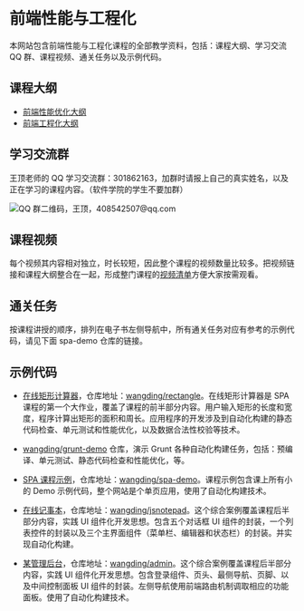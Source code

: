 # 前端性能与工程化

本网站包含前端性能与工程化课程的全部教学资料，包括：课程大纲、学习交流 QQ 群、课程视频、通关任务以及示例代码。

## 课程大纲

- [前端性能优化大纲](http://naotu.baidu.com/file/283ae4597da5ee6b96ca0cba7cea47bc?token=38800ad972642f05)
- [前端工程化大纲](http://naotu.baidu.com/file/529af44e87eb1ed5566b54b2f23771c0?token=57398acc13e8604d)

## 学习交流群

王顶老师的 QQ 学习交流群：301862163，加群时请报上自己的真实姓名，以及正在学习的课程内容。（软件学院的学生不要加群）

![QQ 群二维码，王顶，408542507@qq.com](https://cdn.jsdelivr.net/gh/wangding/sample@master/images/student-group.webp)

## 课程视频

每个视频其内容相对独立，时长较短，因此整个课程的视频数量比较多。把视频链接和课程大纲整合在一起，形成整门课程的[视频清单](./chapters/video.md)方便大家按需观看。

## 通关任务

按课程讲授的顺序，排列在电子书左侧导航中，所有通关任务对应有参考的示例代码，请见下面 spa-demo 仓库的链接。

## 示例代码

- [在线矩形计算器](https://wangding.github.io/rectangle/)，仓库地址：[wangding/rectangle](https://gitee.com/wangding/rectangle)。在线矩形计算器是 SPA 课程的第一个大作业，覆盖了课程的前半部分内容。用户输入矩形的长度和宽度，程序计算出矩形的面积和周长。应用程序的开发涉及到自动化构建的静态代码检查、单元测试和性能优化，以及数据合法性校验等技术。

- [wangding/grunt-demo](https://gitee.com/wangding/grunt-demo) 仓库，演示 Grunt 各种自动化构建任务，包括：预编译、单元测试、静态代码检查和性能优化，等。

- [SPA 课程示例](https://fe.wangding.co/)，仓库地址：[wangding/spa-demo](https://gitee.com/wangding/spa-demo)。课程示例包含课上所有小的 Demo 示例代码，整个网站是个单页应用，使用了自动化构建技术。

- [在线记事本](http://np.wangding.co/)，仓库地址：[wangding/jsnotepad](https://github.com/wangding/jsnotepad)。这个综合案例覆盖课程后半部分内容，实践 UI 组件化开发思想。包含五个对话框 UI 组件的封装，一个列表控件的封装以及三个主界面组件（菜单栏、编辑器和状态栏）的封装。并实现自动化构建。

- [某管理后台](https://admin.wangding.co/)，仓库地址：[wangding/admin](https://github.com/wangding/admin)。这个综合案例覆盖课程后半部分内容，实践 UI 组件化开发思想。包含登录组件、页头、最侧导航、页脚、以及中间控制面板 UI 组件的封装。左侧导航使用前端路由机制调取相应的功能面板。使用了自动化构建技术。
